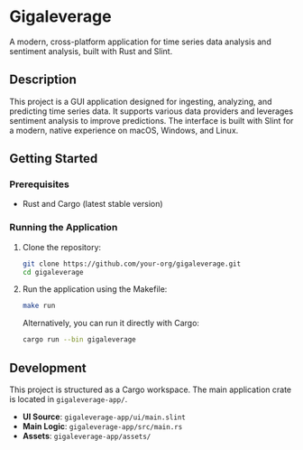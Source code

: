 # Gigaleverage

A modern, cross-platform application for time series data analysis and sentiment analysis, built with Rust and Slint.

## Description

This project is a GUI application designed for ingesting, analyzing, and predicting time series data. It supports various data providers and leverages sentiment analysis to improve predictions. The interface is built with Slint for a modern, native experience on macOS, Windows, and Linux.

## Getting Started

### Prerequisites

- Rust and Cargo (latest stable version)

### Running the Application

1.  Clone the repository:

    ```bash
    git clone https://github.com/your-org/gigaleverage.git
    cd gigaleverage
    ```

2.  Run the application using the Makefile:
    ```bash
    make run
    ```
    Alternatively, you can run it directly with Cargo:
    ```bash
    cargo run --bin gigaleverage
    ```

## Development

This project is structured as a Cargo workspace. The main application crate is located in `gigaleverage-app/`.

- **UI Source**: `gigaleverage-app/ui/main.slint`
- **Main Logic**: `gigaleverage-app/src/main.rs`
- **Assets**: `gigaleverage-app/assets/`
